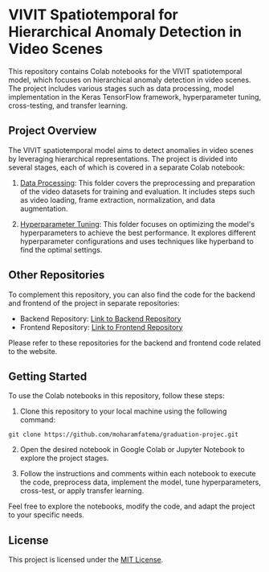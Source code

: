 # VIVIT Spatiotemporal for Hierarchical Anomaly Detection in Video Scenes

This repository contains Colab notebooks for the VIVIT spatiotemporal model, which focuses on hierarchical anomaly detection in video scenes. The project includes various stages such as data processing, model implementation in the Keras TensorFlow framework, hyperparameter tuning, cross-testing, and transfer learning.

## Project Overview

The VIVIT spatiotemporal model aims to detect anomalies in video scenes by leveraging hierarchical representations. The project is divided into several stages, each of which is covered in a separate Colab notebook:

1. [Data Processing](./data-preprocessing): This folder covers the preprocessing and preparation of the video datasets for training and evaluation. It includes steps such as video loading, frame extraction, normalization, and data augmentation.

3. [Hyperparameter Tuning](./hyperparameter-tuning): This folder focuses on optimizing the model's hyperparameters to achieve the best performance. It explores different hyperparameter configurations and uses techniques like hyperband to find the optimal settings.


## Other Repositories

To complement this repository, you can also find the code for the backend and frontend of the project in separate repositories:

- Backend Repository: [Link to Backend Repository](https://github.com/moharamfatema/grad-be)
- Frontend Repository: [Link to Frontend Repository](https://github.com/moharamfatema/grad-fe)

Please refer to these repositories for the backend and frontend code related to the website.

## Getting Started

To use the Colab notebooks in this repository, follow these steps:

1. Clone this repository to your local machine using the following command:

```
git clone https://github.com/moharamfatema/graduation-projec.git
```

2. Open the desired notebook in Google Colab or Jupyter Notebook to explore the project stages.

3. Follow the instructions and comments within each notebook to execute the code, preprocess data, implement the model, tune hyperparameters, cross-test, or apply transfer learning.

Feel free to explore the notebooks, modify the code, and adapt the project to your specific needs.

## License

This project is licensed under the [MIT License](LICENSE).
